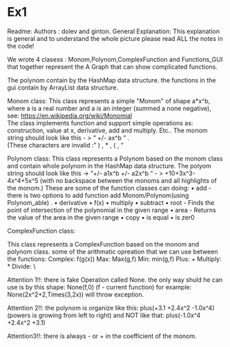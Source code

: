 # Ex1


Readme: 
Authors : dolev and ginton. 
General Explanation: 
This explanation is general and to understand the whole picture please read ALL the notes in the code! 
 
We wrote 4 clasess :
Monom,Polynom,ComplexFunction and Functions_GUI that together represent the A Graph that can show complicated functions. 

The polynom contain by the HashMap data structure.
the functions in the gui contain by ArrayList data structure.

Monom class: 
This class represents a simple "Monom" of shape a*x^b, where a is a real number and a is an integer (summed a none negative),  
 see: https://en.wikipedia.org/wiki/Monomial  
  The class implements function and support simple operations as: construction, value at x, derivative, add and multiply. Etc.. 
The  monom string should look like this -  >  “  +/- ax^b  “ .  
(These characters are invalid :”   ) , * ,  ( , “ 
 
Polynom class: 
This class represents a Polynom based on the monom class and contain whole polynom in the HashMap data structure. 
The  polyom string should look like this   ->  “+/- a1x^b  +/- a2x^b “  - >  +10+3x^3-4x^4+5x^5 
(with no backspace between the monoms and all highlights of the monom.) 
 These are some of the function classes can doing: 
• add - there is two options to add function add Monom/Polynom(using Polynom_able) . • derivative • f(x) • multiply • subtract • root - Finds the point of intersection of the polynomial in the given range • area - Returns the value of the area in the given range • copy • is equal • is zer0

ComplexFunction class:

This class represents a ComplexFunction based on the monom and polynom class.
some of the arithmatic opreation that we can use between the functions:
Complex: f(g(x))
Max: Max(g,f)
Min: min(g,f)
Plus: +
Multiply: *
Divide: \

Attention 1!!: there is fake Operation called None. the only way shuld he can use is by this shape: None(f,0) (f - current function)
for example: None(2x^2+2,Times(3,2x)) will throw exception.

Attention 2!!:
the polynom is organize like this: plus(+3.1 +2.4x^2 -1.0x^4) (powers is growing from left to right)
and NOT like that:                 plus(-1.0x^4 +2.4x^2 +3.1)

Attention3!!: there is always - or + in the coefficient of the monom.




